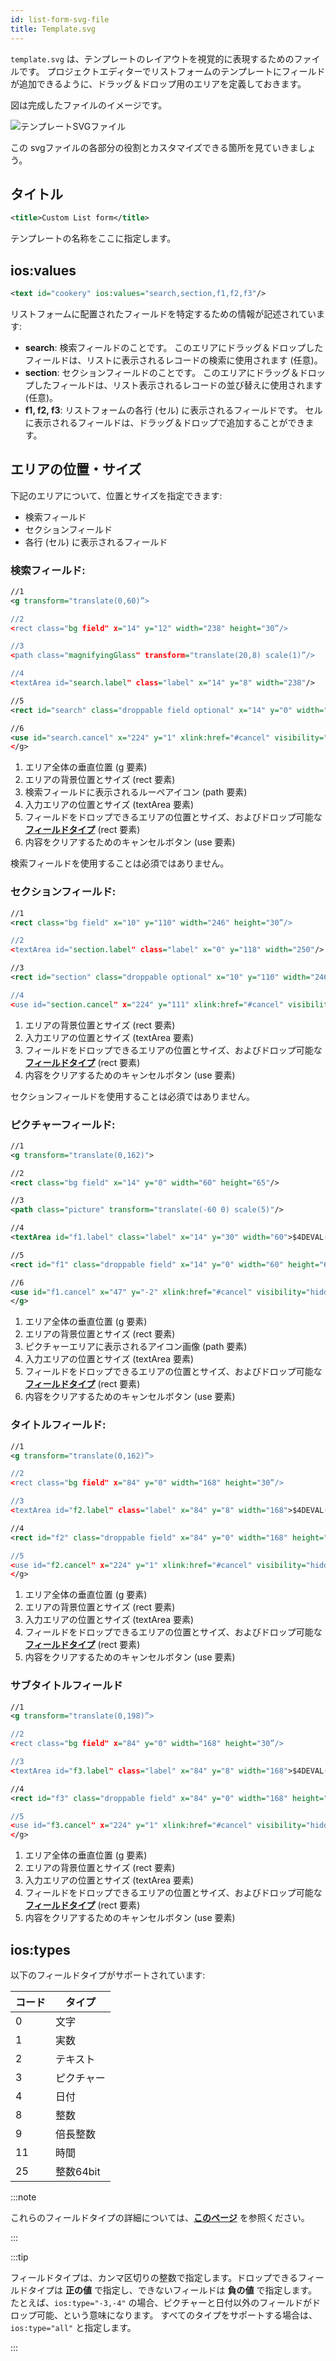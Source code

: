 ```yaml
---
id: list-form-svg-file
title: Template.svg
---
```


`template.svg` は、テンプレートのレイアウトを視覚的に表現するためのファイルです。 プロジェクトエディターでリストフォームのテンプレートにフィールドが追加できるように、ドラッグ＆ドロップ用のエリアを定義しておきます。

図は完成したファイルのイメージです。

![テンプレートSVGファイル](img/template-svg-file.png)

この svgファイルの各部分の役割とカスタマイズできる箇所を見ていきましょう。

## タイトル

```xml
<title>Custom List form</title>
```

テンプレートの名称をここに指定します。

## ios:values

```xml
<text id="cookery" ios:values="search,section,f1,f2,f3"/>
```

リストフォームに配置されたフィールドを特定するための情報が記述されています:

* **search**: 検索フィールドのことです。 このエリアにドラッグ＆ドロップしたフィールドは、リストに表示されるレコードの検索に使用されます (任意)。
* **section**: セクションフィールドのことです。 このエリアにドラッグ＆ドロップしたフィールドは、リスト表示されるレコードの並び替えに使用されます (任意)。
* **f1, f2, f3**: リストフォームの各行 (セル) に表示されるフィールドです。 セルに表示されるフィールドは、ドラッグ＆ドロップで追加することができます。

## エリアの位置・サイズ

下記のエリアについて、位置とサイズを指定できます:

* 検索フィールド
* セクションフィールド
* 各行 (セル) に表示されるフィールド

### 検索フィールド:

```svg
//1
<g transform="translate(0,60)”>

//2
<rect class="bg field" x="14" y="12" width="238" height="30”/>

//3
<path class="magnifyingGlass" transform="translate(20,8) scale(1)”/>

//4
<textArea id="search.label" class="label" x="14" y="8" width="238"/>

//5
<rect id="search" class="droppable field optional" x="14" y="0" width="238" height="30" stroke-dasharray="5,2" ios:type="0,1,2,4,8,9,11,25,35"  ios:bind="searchableField"/>

//6
<use id="search.cancel" x="224" y="1" xlink:href="#cancel" visibility="hidden"/>
</g>
```

1. エリア全体の垂直位置 (g 要素)
2. エリアの背景位置とサイズ (rect 要素)
3. 検索フィールドに表示されるルーペアイコン (path 要素)
4. 入力エリアの位置とサイズ (textArea 要素)
5. フィールドをドロップできるエリアの位置とサイズ、およびドロップ可能な [**フィールドタイプ**](#iostypes) (rect 要素)
6. 内容をクリアするためのキャンセルボタン (use 要素)

検索フィールドを使用することは必須ではありません。


### セクションフィールド:

```svg
//1
<rect class="bg field" x="10" y="110" width="246" height="30”/>

//2
<textArea id="section.label" class="label" x="0" y="118" width="250"/>

//3
<rect id="section" class="droppable optional" x="10" y="110" width="246" height="30" stroke-dasharray="5,2" ios:type="0,1,2,4,8,9,11,25,35" ios:bind="sectionField”/>

//4
<use id="section.cancel" x="224" y="111" xlink:href="#cancel" visibility="hidden"/>
```

1. エリアの背景位置とサイズ (rect 要素)
2. 入力エリアの位置とサイズ (textArea 要素)
3. フィールドをドロップできるエリアの位置とサイズ、およびドロップ可能な [**フィールドタイプ**](#iostypes) (rect 要素)
4. 内容をクリアするためのキャンセルボタン (use 要素)

セクションフィールドを使用することは必須ではありません。

### ピクチャーフィールド:

```svg
//1
<g transform="translate(0,162)">

//2
<rect class="bg field" x="14" y="0" width="60" height="65"/>

//3
<path class="picture" transform="translate(-60 0) scale(5)"/>

//4
<textArea id="f1.label" class="label" x="14" y="30" width="60">$4DEVAL(:C991("picture"))</textArea>

//5
<rect id="f1" class="droppable field" x="14" y="0" width="60" height="65" stroke-dasharray="5,2" ios:type="3" ios:bind="fields[0]"/>

//6
<use id="f1.cancel" x="47" y="-2" xlink:href="#cancel" visibility="hidden"/>
</g>
```

1. エリア全体の垂直位置 (g 要素)
2. エリアの背景位置とサイズ (rect 要素)
3. ピクチャーエリアに表示されるアイコン画像 (path 要素)
4. 入力エリアの位置とサイズ (textArea 要素)
5. フィールドをドロップできるエリアの位置とサイズ、およびドロップ可能な [**フィールドタイプ**](#iostypes) (rect 要素)
6. 内容をクリアするためのキャンセルボタン (use 要素)

### タイトルフィールド:

```svg
//1
<g transform="translate(0,162)”>

//2
<rect class="bg field" x="84" y="0" width="168" height="30”/>

//3
<textArea id="f2.label" class="label" x="84" y="8" width="168">$4DEVAL(:C991("titleField"))</textArea>

//4
<rect id="f2" class="droppable field" x="84" y="0" width="168" height="30" stroke-dasharray="5,2" ios:type="0,1,2,4,8,9,11,25,35" ios:bind="fields[1]”/>

//5
<use id="f2.cancel" x="224" y="1" xlink:href="#cancel" visibility="hidden"/>
</g>
```

1. エリア全体の垂直位置 (g 要素)
2. エリアの背景位置とサイズ (rect 要素)
3. 入力エリアの位置とサイズ (textArea 要素)
4. フィールドをドロップできるエリアの位置とサイズ、およびドロップ可能な [**フィールドタイプ**](#iostypes) (rect 要素)
5. 内容をクリアするためのキャンセルボタン (use 要素)

### サブタイトルフィールド

```svg
//1
<g transform="translate(0,198)”>

//2
<rect class="bg field" x="84" y="0" width="168" height="30”/>

//3
<textArea id="f3.label" class="label" x="84" y="8" width="168">$4DEVAL(:C991("subtitleField"))</textArea>

//4
<rect id="f3" class="droppable field" x="84" y="0" width="168" height="30" stroke-dasharray="5,2" ios:type="0,1,2,4,8,9,11,25,35" ios:bind="fields[2]”/>

//5
<use id="f3.cancel" x="224" y="1" xlink:href="#cancel" visibility="hidden"/>
</g>
```

1. エリア全体の垂直位置 (g 要素)
2. エリアの背景位置とサイズ (rect 要素)
3. 入力エリアの位置とサイズ (textArea 要素)
4. フィールドをドロップできるエリアの位置とサイズ、およびドロップ可能な [**フィールドタイプ**](#iostypes) (rect 要素)
5. 内容をクリアするためのキャンセルボタン (use 要素)


## ios:types

以下のフィールドタイプがサポートされています:

| コード | タイプ     |
| --- | ------- |
| 0   | 文字      |
| 1   | 実数      |
| 2   | テキスト    |
| 3   | ピクチャー   |
| 4   | 日付      |
| 8   | 整数      |
| 9   | 倍長整数    |
| 11  | 時間      |
| 25  | 整数64bit |

:::note

これらのフィールドタイプの詳細については、[**このページ**](https://developer.4d.com/docs/ja/Concepts/data-types/) を参照ください。

:::

:::tip

フィールドタイプは、カンマ区切りの整数で指定します。ドロップできるフィールドタイプは **正の値** で指定し、できないフィールドは **負の値** で指定します。 たとえば、`ios:type="-3,-4"` の場合、ピクチャーと日付以外のフィールドがドロップ可能、という意味になります。 すべてのタイプをサポートする場合は、`ios:type="all"` と指定します。

:::